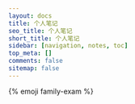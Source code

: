 ```yaml
---
layout: docs
title: 个人笔记
seo_title: 个人笔记
short_title: 个人笔记
sidebar: [navigation, notes, toc]
top_meta: []
comments: false
sitemap: false
---
```


<p class="p center logo ultra" style="margin-bottom: -50px;">{% emoji family-exam %}</p>